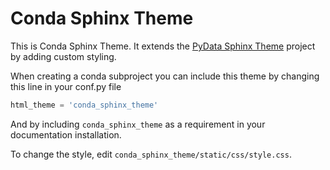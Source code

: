 # Conda Sphinx Theme

This is Conda Sphinx Theme. It extends the [PyData Sphinx Theme][pydata-sphinx-theme]
project  by adding custom styling.

When creating a conda subproject you can include this theme by changing this
line in your conf.py file

```python
html_theme = 'conda_sphinx_theme'
```

And by including `conda_sphinx_theme` as a requirement in your documentation
installation.

To change the style, edit `conda_sphinx_theme/static/css/style.css`.

[pydata-sphinx-theme]: https://pydata-sphinx-theme.readthedocs.io/en/stable/